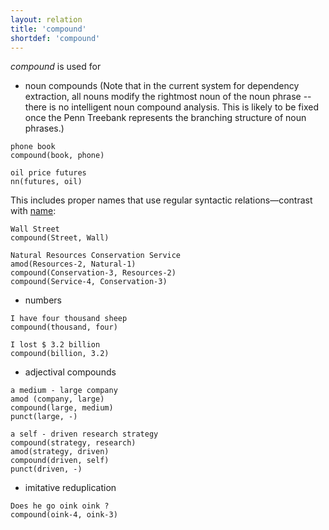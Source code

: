 ```yaml
---
layout: relation
title: 'compound'
shortdef: 'compound'
---
```


*compound* is used for 

- noun compounds (Note that in the current system for dependency extraction, all nouns modify the rightmost noun of the noun phrase -- there is no intelligent noun compound analysis.  This is likely to be fixed once the Penn Treebank represents the branching structure of noun phrases.) 

~~~ sdparse
phone book
compound(book, phone)
~~~

~~~ sdparse
oil price futures
nn(futures, oil)
~~~

  This includes proper names that use regular syntactic relations—contrast with [name]():

~~~ sdparse
Wall Street
compound(Street, Wall)
~~~

~~~ sdparse
Natural Resources Conservation Service
amod(Resources-2, Natural-1)
compound(Conservation-3, Resources-2)
compound(Service-4, Conservation-3)
~~~

- numbers

~~~ sdparse
I have four thousand sheep
compound(thousand, four)
~~~

~~~ sdparse
I lost $ 3.2 billion
compound(billion, 3.2)
~~~

- adjectival compounds

~~~ sdparse
a medium - large company
amod (company, large)
compound(large, medium)
punct(large, -)
~~~

~~~ sdparse
a self - driven research strategy
compound(strategy, research)
amod(strategy, driven)
compound(driven, self)
punct(driven, -)
~~~

- imitative reduplication

~~~ sdparse
Does he go oink oink ?
compound(oink-4, oink-3)
~~~
